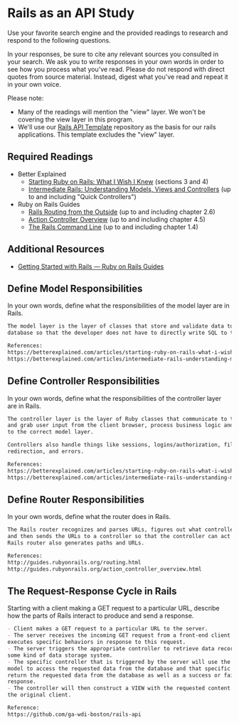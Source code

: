 # Rails as an API Study

Use your favorite search engine and the provided readings to research and
respond to the following questions.

In your responses, be sure to cite any relevant sources you consulted in your
search. We ask you to write responses in your own words in order to see how you
process what you've read. Please do not respond with direct quotes from source
material. Instead, digest what you've read and repeat it in your own voice.

Please note:

-   Many of the readings will mention the "view" layer. We won't be covering the
    view layer in this program.
-   We'll use our [Rails API Template](https://github.com/ga-wdi-boston/rails-api-template)
    repository as the basis for our rails applications.
    This template excludes the "view" layer.

## Required Readings

-   Better Explained
    -   [Starting Ruby on Rails: What I Wish I Knew](http://betterexplained.com/articles/starting-ruby-on-rails-what-i-wish-i-knew/)
        (sections 3 and 4)
    -   [Intermediate Rails: Understanding Models, Views and Controllers](http://betterexplained.com/articles/intermediate-rails-understanding-models-views-and-controllers/)
        (up to and including "Quick Controllers")
-   Ruby on Rails Guides
    -   [Rails Routing from the Outside](http://guides.rubyonrails.org/routing.html)
        (up to and including chapter 2.6)
    -   [Action Controller Overview](http://guides.rubyonrails.org/action_controller_overview.html)
        (up to and including chapter 4.5)
    -   [The Rails Command Line](http://guides.rubyonrails.org/command_line.html)
        (up to and including chapter 1.4)

## Additional Resources

-   [Getting Started with Rails — Ruby on Rails Guides](http://guides.rubyonrails.org/getting_started.html)

## Define Model Responsibilities

In your own words, define what the responsibilities of the model layer are in
Rails.

```md
The model layer is the layer of classes that store and validate data to the
database so that the developer does not have to directly write SQL to the database.

References:
https://betterexplained.com/articles/starting-ruby-on-rails-what-i-wish-i-knew/
https://betterexplained.com/articles/intermediate-rails-understanding-models-views-and-controllers/
```

## Define Controller Responsibilities

In your own words, define what the responsibilities of the controller layer are
in Rails.

```md
The controller layer is the layer of Ruby classes that communicate to the user
and grab user input from the client browser, process business logic and send data
to the correct model layer.

Controllers also handle things like sessions, logins/authorization, filters,
redirection, and errors.

References:
https://betterexplained.com/articles/starting-ruby-on-rails-what-i-wish-i-knew/
https://betterexplained.com/articles/intermediate-rails-understanding-models-views-and-controllers/
```

## Define Router Responsibilities

In your own words, define what the router does in Rails.

```md
The Rails router recognizes and parses URLs, figures out what controller to use,
and then sends the URLs to a controller so that the controller can act on it.  The
Rails router also generates paths and URLs.

References:
http://guides.rubyonrails.org/routing.html
http://guides.rubyonrails.org/action_controller_overview.html
```

## The Request-Response Cycle in Rails

Starting with a client making a GET request to a particular URL, describe how
the parts of Rails interact to produce and send a response.

```md
- Client makes a GET request to a particular URL to the server.
- The server receives the incoming GET request from a front-end client and
executes specific behaviors in response to this request.
- The server triggers the appropriate controller to retrieve data records through
some kind of data storage system.
- The specific controller that is triggered by the server will use the appropriate
model to access the requested data from the database and that specific model will
return the requested data from the database as well as a success or failure
response.
- The controller will then construct a VIEW with the requested content back to
the original client.

Reference:
https://github.com/ga-wdi-boston/rails-api
```
